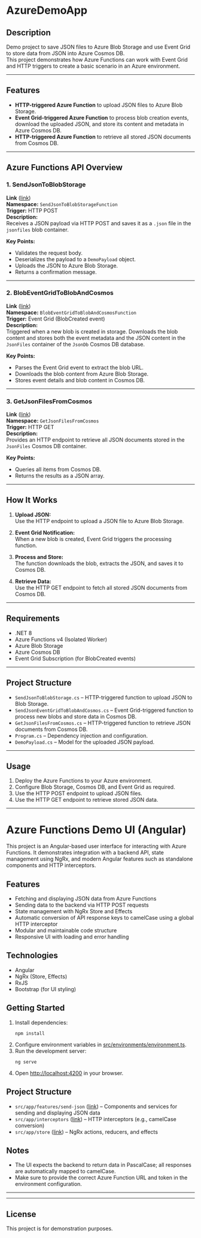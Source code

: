 # AzureDemoApp

## Description

Demo project to save JSON files to Azure Blob Storage and use Event Grid to store data from JSON into Azure Cosmos DB.  
This project demonstrates how Azure Functions can work with Event Grid and HTTP triggers to create a basic scenario in an Azure environment.

---

## Features

- **HTTP-triggered Azure Function** to upload JSON files to Azure Blob Storage.
- **Event Grid-triggered Azure Function** to process blob creation events, download the uploaded JSON, and store its content and metadata in Azure Cosmos DB.
- **HTTP-triggered Azure Function** to retrieve all stored JSON documents from Cosmos DB.

---

## Azure Functions API Overview

### 1. SendJsonToBlobStorage

**Link** ([link](https://github.com/kmaraszkiewicz86/azuredemoapp/blob/main/src/Functions/AzureJsonDataFlowFunction/Functions/SendJsonDataToBlobStorage.cs))  
**Namespace:** `SendJsonToBlobStorageFunction`  
**Trigger:** HTTP POST  
**Description:**  
Receives a JSON payload via HTTP POST and saves it as a `.json` file in the `jsonfiles` blob container.

**Key Points:**
- Validates the request body.
- Deserializes the payload to a `DemoPayload` object.
- Uploads the JSON to Azure Blob Storage.
- Returns a confirmation message.

---

### 2. BlobEventGridToBlobAndCosmos

**Link** ([link](https://github.com/kmaraszkiewicz86/azuredemoapp/blob/main/src/Functions/AzureJsonDataFlowFunction/Functions/BlobEventGridToBlobAndCosmos.cs))  
**Namespace:** `BlobEventGridToBlobAndCosmosFunction`  
**Trigger:** Event Grid (BlobCreated event)  
**Description:**  
Triggered when a new blob is created in storage. Downloads the blob content and stores both the event metadata and the JSON content in the `JsonFiles` container of the `JsonDb` Cosmos DB database.

**Key Points:**
- Parses the Event Grid event to extract the blob URL.
- Downloads the blob content from Azure Blob Storage.
- Stores event details and blob content in Cosmos DB.

---

### 3. GetJsonFilesFromCosmos

**Link** ([link](https://github.com/kmaraszkiewicz86/azuredemoapp/blob/main/src/Functions/AzureJsonDataFlowFunction/Functions/GetJsonFilesFromCosmos.cs))  
**Namespace:** `GetJsonFilesFromCosmos`  
**Trigger:** HTTP GET  
**Description:**  
Provides an HTTP endpoint to retrieve all JSON documents stored in the `JsonFiles` Cosmos DB container.

**Key Points:**
- Queries all items from Cosmos DB.
- Returns the results as a JSON array.

---

## How It Works

1. **Upload JSON:**  
   Use the HTTP endpoint to upload a JSON file to Azure Blob Storage.

2. **Event Grid Notification:**  
   When a new blob is created, Event Grid triggers the processing function.

3. **Process and Store:**  
   The function downloads the blob, extracts the JSON, and saves it to Cosmos DB.

4. **Retrieve Data:**  
   Use the HTTP GET endpoint to fetch all stored JSON documents from Cosmos DB.

---

## Requirements

- .NET 8
- Azure Functions v4 (Isolated Worker)
- Azure Blob Storage
- Azure Cosmos DB
- Event Grid Subscription (for BlobCreated events)

---

## Project Structure

- `SendJsonToBlobStorage.cs` – HTTP-triggered function to upload JSON to Blob Storage.
- `SendJsonEventGridToBlobAndCosmos.cs` – Event Grid-triggered function to process new blobs and store data in Cosmos DB.
- `GetJsonFilesFromCosmos.cs` – HTTP-triggered function to retrieve JSON documents from Cosmos DB.
- `Program.cs` – Dependency injection and configuration.
- `DemoPayload.cs` – Model for the uploaded JSON payload.

---

## Usage

1. Deploy the Azure Functions to your Azure environment.
2. Configure Blob Storage, Cosmos DB, and Event Grid as required.
3. Use the HTTP POST endpoint to upload JSON files.
4. Use the HTTP GET endpoint to retrieve stored JSON data.

---

# Azure Functions Demo UI (Angular)

This project is an Angular-based user interface for interacting with Azure Functions. It demonstrates integration with a backend API, state management using NgRx, and modern Angular features such as standalone components and HTTP interceptors.

## Features

- Fetching and displaying JSON data from Azure Functions
- Sending data to the backend via HTTP POST requests
- State management with NgRx Store and Effects
- Automatic conversion of API response keys to camelCase using a global HTTP interceptor
- Modular and maintainable code structure
- Responsive UI with loading and error handling

## Technologies

- Angular
- NgRx (Store, Effects)
- RxJS
- Bootstrap (for UI styling)

## Getting Started

1. Install dependencies:
   ```
   npm install
   ```
2. Configure environment variables in [src/environments/environment.ts](https://github.com/kmaraszkiewicz86/azuredemoapp/blob/main/src/UI/azuredemoui/src/app/environments/environment.ts).
3. Run the development server:
   ```
   ng serve
   ```
4. Open [http://localhost:4200](http://localhost:4200) in your browser.

## Project Structure

- `src/app/features/send-json` ([link](https://github.com/kmaraszkiewicz86/azuredemoapp/tree/main/src/UI/azuredemoui/src/app/features/send-json)) – Components and services for sending and displaying JSON data
- `src/app/interceptors` ([link](https://github.com/kmaraszkiewicz86/azuredemoapp/tree/main/src/UI/azuredemoui/src/app/interceptors)) – HTTP interceptors (e.g., camelCase conversion)
- `src/app/store` ([link](https://github.com/kmaraszkiewicz86/azuredemoapp/tree/main/src/UI/azuredemoui/src/app/features/send-json/store)) – NgRx actions, reducers, and effects

## Notes

- The UI expects the backend to return data in PascalCase; all responses are automatically mapped to camelCase.
- Make sure to provide the correct Azure Function URL and token in the environment configuration.

---

---

## License

This project is for demonstration purposes.

